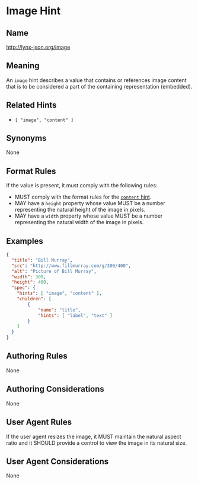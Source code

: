 # Image Hint

## Name

http://lynx-json.org/image

## Meaning

An `image` hint describes a value that contains or references image content that is to be considered a part of the containing representation (embedded).

## Related Hints

- `[ "image", "content" ]`

## Synonyms

None

## Format Rules

If the value is present, it must comply with the following rules:

- MUST comply with the format rules for the [`content` hint](#content-hint).
- MAY have a `height` property whose value MUST be a number representing the natural height of the image in pixels.
- MAY have a `width` property whose value MUST be a number representing the natural width of the image in pixels.

## Examples

```json
{
  "title": "Bill Murray",
  "src": "http://www.fillmurray.com/g/300/400",
  "alt": "Picture of Bill Murray",
  "width": 300,
  "height": 400,
  "spec": {
    "hints": [ "image", "content" ],
    "children": [
        {
            "name": "title",
            "hints": [ "label", "text" ]
        }
    ]
  }
}
```

## Authoring Rules

None

## Authoring Considerations

None

## User Agent Rules

If the user agent resizes the image, it MUST maintain the natural aspect ratio and it SHOULD provide a control to view the image in its natural size.

## User Agent Considerations

None
